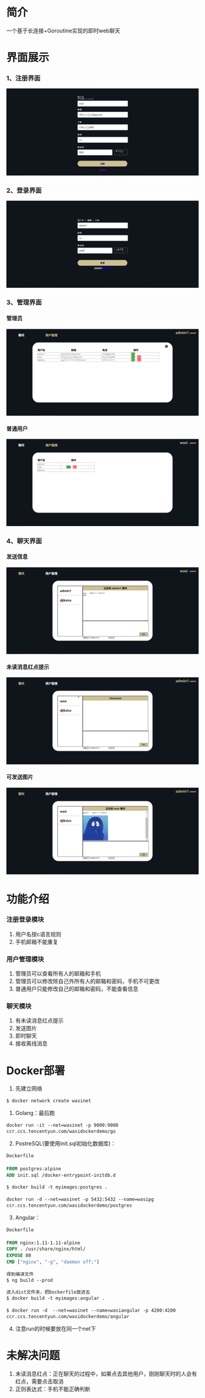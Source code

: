 # 简介
一个基于长连接+Goroutine实现的即时web聊天

# 界面展示

### 1、注册界面
![](https://github.com/wasiiii/WaSi-webChat/blob/main/images/%E6%B3%A8%E5%86%8C.png)

### 2、登录界面
![](https://github.com/wasiiii/WaSi-webChat/blob/main/images/%E7%99%BB%E5%BD%95.png)

### 3、管理界面
#### 管理员
![](https://github.com/wasiiii/WaSi-webChat/blob/main/images/%E7%AE%A1%E7%90%86%E5%91%98%E7%AE%A1%E7%90%86%E7%95%8C%E9%9D%A2.png)

#### 普通用户
![](https://github.com/wasiiii/WaSi-webChat/blob/main/images/%E6%99%AE%E9%80%9A%E7%94%A8%E6%88%B7%E7%AE%A1%E7%90%86%E7%95%8C%E9%9D%A2.png)

### 4、聊天界面
#### 发送信息
![](https://github.com/wasiiii/WaSi-webChat/blob/main/images/%E8%81%8A%E5%A4%A91.png)

#### 未读消息红点提示
![](https://github.com/wasiiii/WaSi-webChat/blob/main/images/%E6%9C%AA%E8%AF%BB%E6%B6%88%E6%81%AF%E7%BA%A2%E7%82%B9%E6%8F%90%E7%A4%BA.png)

#### 可发送图片
![](https://github.com/wasiiii/WaSi-webChat/blob/main/images/%E5%8F%AF%E5%8F%91%E9%80%81%E5%9B%BE%E7%89%87.png)

# 功能介绍

### 注册登录模块
1. 用户名按c语言规则
2. 手机邮箱不能重复

### 用户管理模块
1. 管理员可以查看所有人的邮箱和手机
2. 管理员可以修改除自己外所有人的邮箱和密码，手机不可更改
3. 普通用户只能修改自己的邮箱和密码，不能查看信息

### 聊天模块
1. 有未读消息红点提示
2. 发送图片
3. 即时聊天
4. 接收离线消息

# Docker部署
1. 先建立网络
```
$ docker network create wasinet
```
1. Golang：最后跑
```shell
docker run -it --net=wasinet -p 9000:9000 ccr.ccs.tencentyun.com/wasidockerdemo/go
```
2. PostreSQL(要使用init.sql初始化数据库)：
```Dockerfile
Dockerfile

FROM postgres:alpine
ADD init.sql /docker-entrypoint-initdb.d
```
```shell
$ docker build -t myimages:postgres .

docker run -d --net=wasinet -p 5432:5432 --name=wasipg ccr.ccs.tencentyun.com/wasidockerdemo/postgres
```
3. Angular：
```Dockerfile
Dockerfile

FROM nginx:1.11-1.11-alpine
COPY . /usr/share/nginx/html/
EXPOSE 80
CMD ["nginx", "-g", "daemon off;"]
```
```shell
得到编译文件
$ ng build --prod
```
```shell
进入dist文件夹，把Dockerfile放进去
$ docker build -t myimages:angular .

$ docker run -d  --net=wasinet --name=wasiangular -p 4200:4200 ccr.ccs.tencentyun.com/wasidockerdemo/angular
```
4. 注意run的时候要放在同一个net下

# 未解决问题
1. 未读消息红点：正在聊天的过程中，如果点去其他用户，刚刚聊天时的人会有红点，需要点击取消
2. 正则表达式：手机不能正确判断

